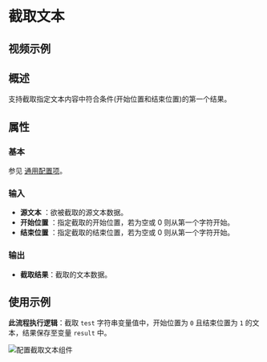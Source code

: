 # 截取文本

## 视频示例

## 概述

支持截取指定文本内容中符合条件(开始位置和结束位置)的第一个结果。

## 属性

### 基本

参见 [通用配置项](../../Appendix/CommonConfigurationItems.md)。

### 输入

- **源文本** ：欲被截取的源文本数据。
- **开始位置** ：指定截取的开始位置，若为空或 0 则从第一个字符开始。
- **结束位置** ：指定截取的结束位置，若为空或 0 则从第一个字符开始。

### 输出

- **截取结果**：截取的文本数据。

## 使用示例

**此流程执行逻辑**：截取 `test` 字符串变量值中，开始位置为 `0` 且结束位置为 `1` 的文本，结果保存至变量 `result` 中。

![配置截取文本组件](https://docimages.blob.core.chinacloudapi.cn/images/Activities/GetSubstringActivity2021010501.png)
